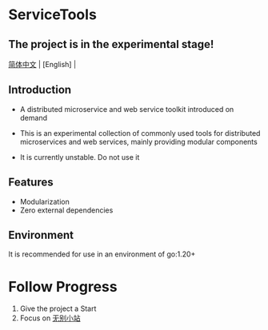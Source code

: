 # ServiceTools

## The project is in the experimental stage!

[简体中文](README.md) | [English] |

## Introduction

- A distributed microservice and web service toolkit introduced on demand

- This is an experimental collection of commonly used tools for distributed microservices and web services, mainly providing modular components
- It is currently unstable. Do not use it

## Features
- Modularization
- Zero external dependencies

## Environment
It is recommended for use in an environment of go:1.20+

# Follow Progress
1. Give the project a Start
2. Focus on [无别小站](https://wubie.quanmwl.com)